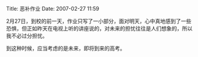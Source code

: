 Title: 恶补作业
Date: 2007-02-27 11:59

<p> </p> 
<p> 2月27日，到校的前一天，作业只写了一小部分，面对明天，心中真地感到了一些恐惧，但正如昨天在电视上听的讲座说的，对未来的担忧往往是人们想象的，所以我不必过分担忧。</p> 
<p>到这种时候，应当考虑的是未来，即将到来的高考。</p>
